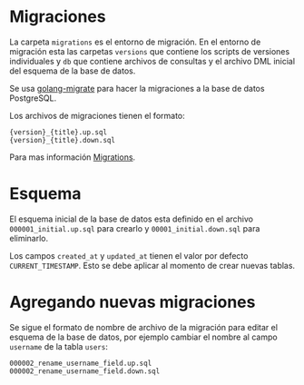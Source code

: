 # Migraciones

La carpeta `migrations` es el entorno de migración. En el entorno de migración esta las carpetas `versions` que
contiene los scripts de versiones individuales y `db` que contiene archivos de consultas y el archivo DML inicial del esquema de la base de datos.

Se usa [golang-migrate](https://github.com/golang-migrate/migrate) para hacer la migraciones a la base de datos
PostgreSQL.

Los archivos de migraciones tienen el formato:

```
{version}_{title}.up.sql
{version}_{title}.down.sql
```

Para mas información [Migrations](https://github.com/golang-migrate/migrate/blob/master/MIGRATIONS.md).

# Esquema

El esquema inicial de la base de datos esta definido en el archivo `000001_initial.up.sql` para crearlo y
`00001_initial.down.sql` para eliminarlo.

Los campos `created_at` y `updated_at` tienen el valor por defecto `CURRENT_TIMESTAMP`. Esto se debe aplicar al momento
de crear nuevas tablas.

# Agregando nuevas migraciones

Se sigue el formato de nombre de archivo de la migración para editar el esquema de la base de datos, por ejemplo cambiar
el nombre al campo `username` de la tabla `users`:

```
000002_rename_username_field.up.sql
000002_rename_username_field.down.sql
```
